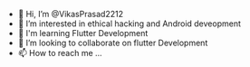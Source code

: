- 👋 Hi, I’m @VikasPrasad2212
- 👀 I’m interested in ethical hacking and Android deveopment
- 🌱 I'm learning Flutter Development
- 💞️ I’m looking to collaborate on flutter Development
- 📫 How to reach me ...

<!---
VikasPrasad2212/VikasPrasad2212 is a ✨ special ✨ repository because its `README.md` (this file) appears on your GitHub profile.
You can click the Preview link to take a look at your changes.
--->
